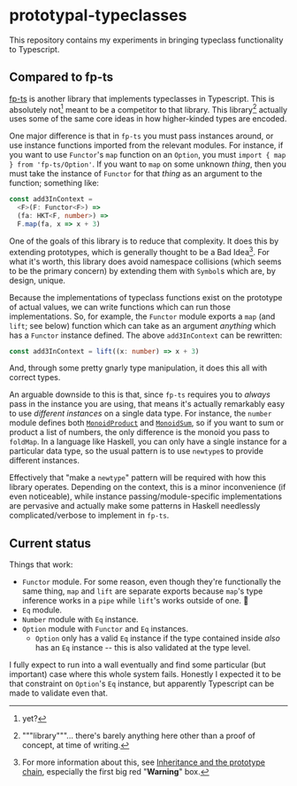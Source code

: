 # prototypal-typeclasses

This repository contains my experiments in bringing typeclass functionality to
Typescript.

## Compared to fp-ts

[fp-ts](https://github.com/gcanti/fp-ts) is another library that implements
typeclasses in Typescript. This is absolutely not[^yet] meant to be a competitor
to that library. This library[^lib] actually uses some of the same core ideas in
how higher-kinded types are encoded.

One major difference is that in `fp-ts` you must pass instances around, or use
instance functions imported from the relevant modules. For instance, if you want
to use `Functor`'s `map` function on an `Option`, you must
`import { map } from 'fp-ts/Option'`. If you want to `map` on some unknown
_thing_, then you must take the instance of `Functor` for that _thing_ as an
argument to the function; something like:

```ts
const add3InContext =
  <F>(F: Functor<F>) =>
  (fa: HKT<F, number>) =>
  F.map(fa, x => x + 3)
```

One of the goals of this library is to reduce that complexity. It does this by
extending prototypes, which is generally thought to be a Bad Idea[^extension].
For what it's worth, this library does avoid namespace collisions (which seems
to be the primary concern) by extending them with `Symbol`s which are, by
design, unique.

Because the implementations of typeclass functions exist on the prototype of
actual values, we can write functions which can run those implementations. So,
for example, the `Functor` module exports a `map` (and `lift`; see below)
function which can take as an argument _anything_ which has a `Functor` instance
defined. The above `add3InContext` can be rewritten:

```ts
const add3InContext = lift((x: number) => x + 3)
```

And, through some pretty gnarly type manipulation, it does this all with correct
types.

An arguable downside to this is that, since `fp-ts` requires you to _always_
pass in the instance you are using, that means it's actually remarkably easy to
use _different instances_ on a single data type. For instance, the `number`
module defines both [`MonoidProduct`] and [`MonoidSum`], so if you want to sum
or product a list of numbers, the only difference is the monoid you pass to
`foldMap`. In a language like Haskell, you can only have a single instance for a
particular data type, so the usual pattern is to use `newtype`s to provide
different instances.

Effectively that "make a `newtype`" pattern will be required with how this
library operates. Depending on the context, this is a minor inconvenience (if
even noticeable), while instance passing/module-specific implementations are
pervasive and actually make some patterns in Haskell needlessly
complicated/verbose to implement in `fp-ts`.


## Current status

Things that work:

- `Functor` module. For some reason, even though they're functionally the same
  thing, `map` and `lift` are separate exports because `map`'s type inference
  works in a `pipe` while `lift`'s works outside of one. :shrug:
- `Eq` module.
- `Number` module with `Eq` instance.
- `Option` module with `Functor` and `Eq` instances.
  - `Option` only has a valid `Eq` instance if the type contained inside _also_
    has an `Eq` instance -- this is also validated at the type level.

I fully expect to run into a wall eventually and find some particular (but
important) case where this whole system fails. Honestly I expected it to be that
constraint on `Option`'s `Eq` instance, but apparently Typescript can be made to
validate even that.


[^yet]: yet?
[^lib]: """library"""... there's barely anything here other than a proof of
    concept, at time of writing.
[^extension]: For more information about this, see [Inheritance and the
    prototype chain][IATPC], especially the first big red "**Warning**" box. 

[IATPC]: https://developer.mozilla.org/en-US/docs/Web/JavaScript/Inheritance_and_the_prototype_chain
[`MonoidProduct`]:
    https://gcanti.github.io/fp-ts/modules/number.ts.html#monoidproduct
[`MonoidSum`]:
    https://gcanti.github.io/fp-ts/modules/number.ts.html#monoidsum
